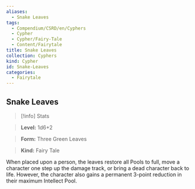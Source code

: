 ```yaml
---
aliases:
  - Snake Leaves
tags:
  - Compendium/CSRD/en/Cyphers
  - Cypher
  - Cypher/Fairy-Tale
  - Content/Fairytale
title: Snake Leaves
collection: Cyphers
kind: Cypher
id: Snake-Leaves
categories:
  - Fairytale
---
```

## Snake Leaves    
>[!info] Stats    
> **Level:** 1d6+2    
> **Form:** Three Green Leaves    
> **Kind:** Fairy Tale  
    
When placed upon a person, the leaves restore all Pools to full, move a character one step up the damage track, or bring a dead character back to life. However, the character also gains a permanent 3-point reduction in their maximum Intellect Pool.

